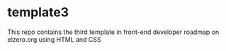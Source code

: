 # template3
This repo contains the third template in front-end developer roadmap on elzero.org using HTML and CSS
